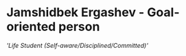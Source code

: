# Jamshidbek Ergashev - Goal-oriented person

*'Life Student (Self-aware/Disciplined/Committed)'* <!--'driven, committed, self-aware, disciplined, determined -->

